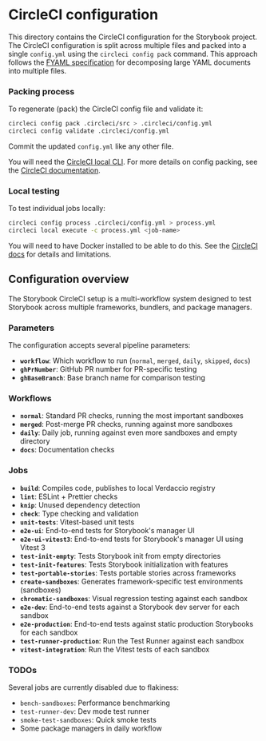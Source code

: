 # CircleCI configuration

This directory contains the CircleCI configuration for the Storybook project. The CircleCI configuration is split across multiple files and packed into a single `config.yml` using the `circleci config pack` command. This approach follows the [FYAML specification](https://github.com/CircleCI-Public/fyaml) for decomposing large YAML documents into multiple files.

### Packing process

To regenerate (pack) the CircleCI config file and validate it:

```bash
circleci config pack .circleci/src > .circleci/config.yml
circleci config validate .circleci/config.yml
```

Commit the updated `config.yml` like any other file.

You will need the [CircleCI local CLI](https://circleci.com/docs/local-cli/#installation). For more details on config packing, see the [CircleCI documentation](https://circleci.com/docs/how-to-use-the-circleci-local-cli/#packing-a-config).

### Local testing

To test individual jobs locally:

```bash
circleci config process .circleci/config.yml > process.yml
circleci local execute -c process.yml <job-name>
```

You will need to have Docker installed to be able to do this. See the [CircleCI docs](https://circleci.com/docs/how-to-use-the-circleci-local-cli/#run-a-job-in-a-container-on-your-machine) for details and limitations.

## Configuration overview

The Storybook CircleCI setup is a multi-workflow system designed to test Storybook across multiple frameworks, bundlers, and package managers.

### Parameters

The configuration accepts several pipeline parameters:

- **`workflow`**: Which workflow to run (`normal`, `merged`, `daily`, `skipped`, `docs`)
- **`ghPrNumber`**: GitHub PR number for PR-specific testing
- **`ghBaseBranch`**: Base branch name for comparison testing

### Workflows

- **`normal`**: Standard PR checks, running the most important sandboxes
- **`merged`**: Post-merge PR checks, running against more sandboxes
- **`daily`**: Daily job, running against even more sandboxes and empty directory
- **`docs`**: Documentation checks

### Jobs

- **`build`**: Compiles code, publishes to local Verdaccio registry
- **`lint`**: ESLint + Prettier checks
- **`knip`**: Unused dependency detection
- **`check`**: Type checking and validation
- **`unit-tests`**: Vitest-based unit tests
- **`e2e-ui`**: End-to-end tests for Storybook's manager UI
- **`e2e-ui-vitest3`**: End-to-end tests for Storybook's manager UI using Vitest 3
- **`test-init-empty`**: Tests Storybook init from empty directories
- **`test-init-features`**: Tests Storybook initialization with features
- **`test-portable-stories`**: Tests portable stories across frameworks
- **`create-sandboxes`**: Generates framework-specific test environments (sandboxes)
- **`chromatic-sandboxes`**: Visual regression testing against each sandbox
- **`e2e-dev`**: End-to-end tests against a Storybook dev server for each sandbox
- **`e2e-production`**: End-to-end tests against static production Storybooks for each sandbox
- **`test-runner-production`**: Run the Test Runner against each sandbox
- **`vitest-integration`**: Run the Vitest tests of each sandbox

### TODOs

Several jobs are currently disabled due to flakiness:
- `bench-sandboxes`: Performance benchmarking
- `test-runner-dev`: Dev mode test runner
- `smoke-test-sandboxes`: Quick smoke tests
- Some package managers in daily workflow
